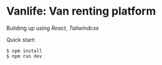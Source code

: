 # Vanlife: Van renting platform

Building up using *React*, *Tailwindcss*

Quick start:

```
$ npm install
$ npm run dev
````
